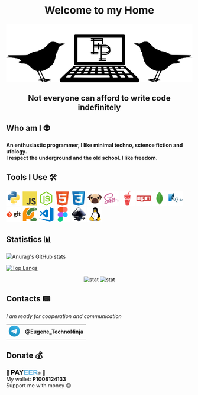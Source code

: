 <h1 align="center">Welcome to my Home</h1>

<div align="center">
  <img align="middle" src="/img/ghh.jpg" alt="logo" width="600"/>
</div>

<h2 align="center">Not everyone can afford to write code indefinitely</h2>

## Who am I 👽
<div align="left">
  <b>An enthusiastic programmer, I like minimal techno, science fiction and ufology.</b><br>
  <b>I respect the underground and the old school. I like freedom.</b>
</div>


## Tools I Use 🛠

<div align="left">
  <img src="/img/python-original.svg" alt="python" width="40" height="40" />
  <img src="/img/javascript-original.svg" alt="js" width="40" height="40" />
  <img src="/img/nodejs-original.svg" alt="nodejs" width="40" height="40" />
  <img src="/img/html5-original.svg" alt="html" width="40" height="40" />
  <img src="/img/css3-original.svg" alt="css" width="40" height="40" />
  <img src="/img/pug_p.svg" alt="pug" width="40" height="40" />
  <img src="/img/sass-original.svg" alt="sass" width="40" height="40" />
  <img src="/img/gulp-plain.svg" alt="gulp" width="40" height="40" />
  <img src="/img/npm-original-wordmark.svg" alt="npm" width="40" height="40" />
  <img src="/img/mongodb-original.svg" alt="mongodb" width="40" height="40" />
  <img src="/img/sqlite.svg" alt="sqlite" width="40" height="40" />
  <img src="/img/git-original-wordmark.svg" alt="git" width="40" height="40" />
  <img src="/img/pycharm-original.svg" alt="pycharm" width="40" height="40" />
  <img src="/img/512px-Visual_Studio_Code_1.18_icon.svg.png" alt="vscode" width="40" height="40" />
  <img src="/img/figma-original.svg" alt="figma" width="40" height="40" />
  <img src="/img/inkscape-original.svg" alt="inkscape" width="40" height="40" />
  <img src="/img/linux-original.svg" alt="linux" width="40" height="40" />
<div>

## Statistics 📊

![Anurag's GitHub stats](https://github-readme-stats.vercel.app/api?username=Evgeny-TechnoNinja&show_icons=true&theme=graywhite)

[![Top Langs](https://github-readme-stats.vercel.app/api/top-langs/?username=Evgeny-TechnoNinja&layout=compact)](https://github.com/anuraghazra/github-readme-stats)

<div align="center">
  <img src="https://github-readme-stats.vercel.app/api?username=Evgeny-TechnoNinja&show_icons=true&theme=graywhite&line_height=20" alt="stat"/>
  <img src="https://github-readme-stats.vercel.app/api/top-langs/?username=Evgeny-TechnoNinja&layout=compact" alt="stat"/>
</div>


## Contacts 📟
<div>
  <i>I am ready for cooperation and communication</i>
</div>

<table>
  <tr>
    <td><img src="/img/Telegram_logo.svg" alt="telegram" width="30" height="30" /></td>
    <td><b>@Eugene_TechnoNinja</b></td>
  </tr>
</table>


## Donate 💰 

<div>
  <span>💸</span> <img src="/img/payeer.svg" alt="payeer" width="80" /> <span>💸</span>
</div>
<div>
  <span>My wallet:</span> <b>P1008124133</b> 
</div>
<div><span>Support me with money 😉</span></div>